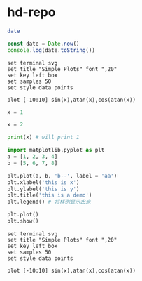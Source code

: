 # hd-repo

```bash {cmd=true}
date
```

```javascript {cmd="node"}
const date = Date.now()
console.log(date.toString())
```

```gnuplot {cmd=true output="html"}
set terminal svg
set title "Simple Plots" font ",20"
set key left box
set samples 50
set style data points

plot [-10:10] sin(x),atan(x),cos(atan(x))

```

```python {cmd=true id="izdlk700"}
x = 1
```

```python {cmd=true id="izdlkdim"}
x = 2
```

```python {cmd=true continue="izdlk700" id="izdlkhso"}
print(x) # will print 1
```

```python {cmd=true matplotlib=true}
import matplotlib.pyplot as plt
a = [1, 2, 3, 4] 
b = [5, 6, 7, 8]

plt.plot(a, b, 'b--', label = 'aa')
plt.xlabel('this is x')
plt.ylabel('this is y')
plt.title('this is a demo')
plt.legend() # 将样例显示出来

plt.plot()
plt.show()
```


```gnuplot {cmd=true output="html"}
set terminal svg
set title "Simple Plots" font ",20"
set key left box
set samples 50
set style data points

plot [-10:10] sin(x),atan(x),cos(atan(x))
```